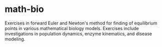 # math-bio

Exercises in forward Euler and Newton's method for finding of equilibrium points in various mathematical biology models. Exercises include investigations in population dynamics, enzyme kinematics, and disease modeling.
